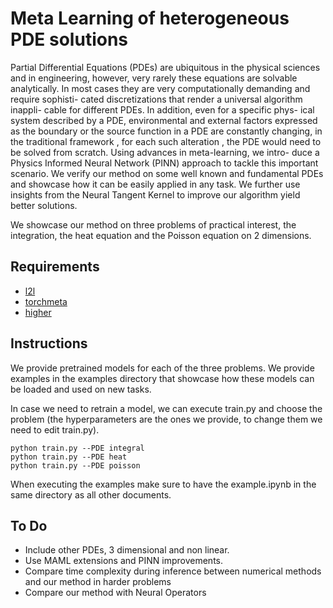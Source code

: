 # Meta Learning of heterogeneous PDE solutions

Partial Differential Equations (PDEs) are ubiquitous in the
physical sciences and in engineering, however, very rarely
these equations are solvable analytically. In most cases they
are very computationally demanding and require sophisti-
cated discretizations that render a universal algorithm inappli-
cable for different PDEs. In addition, even for a specific phys-
ical system described by a PDE, environmental and external
factors expressed as the boundary or the source function in a
PDE are constantly changing, in the traditional framework ,
for each such alteration , the PDE would need to be solved
from scratch. Using advances in meta-learning, we intro-
duce a Physics Informed Neural Network (PINN) approach to
tackle this important scenario. We verify our method on some
well known and fundamental PDEs and showcase how it can
be easily applied in any task. We further use insights from the
Neural Tangent Kernel to improve our algorithm yield better
solutions.


 We showcase our method on three problems of practical interest, the integration, the heat equation and the Poisson equation on 2 dimensions.

## Requirements
* [l2l](http://learn2learn.net/)
* [torchmeta](https://github.com/tristandeleu/pytorch-meta)
* [higher](https://github.com/facebookresearch/higher)

## Instructions

We provide pretrained models for each of the three problems. We provide examples in the examples directory that showcase how these models can be loaded and used on new tasks.

In case we need to retrain a model, we can execute train.py and choose the problem (the hyperparameters are the ones we provide, to change them we need to edit train.py).


```
python train.py --PDE integral
python train.py --PDE heat
python train.py --PDE poisson
```

 When executing the examples make sure to have the example.ipynb in the same directory as all other documents.


## To Do
* Include other PDEs, 3 dimensional and non linear.
* Use MAML extensions and PINN improvements.
* Compare time complexity during inference between numerical methods and our method in harder problems
* Compare our method with Neural Operators


